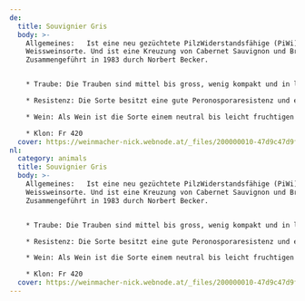 ```yaml
---
de:
  title: Souvignier Gris
  body: >-
    Allgemeines:   Ist eine neu gezüchtete PilzWiderstandsfähige (PiWi)
    Weissweinsorte. Und ist eine Kreuzung von Cabernet Sauvignon und Bronner.
    Zusammengeführt in 1983 durch Norbert Becker.


    * Traube: Die Trauben sind mittel bis gross, wenig kompakt und in länglicher Walzenform. Die Beeren mittleren Grösse haben eine rosa Beerenhaut. 

    * Resistenz: Die Sorte besitzt eine gute Peronosporaresistenz und eine sehr gute Resistenz gegen Oidium und Botryt

    * Wein: Als Wein ist die Sorte einem neutral bis leicht fruchtigen Burgundertyp vergleichbar. Im Duft zeigt die Sorte dezente Fruchtaromen nach Honigmelone, Aprikosenkonfit und Quittensaft. Geschmacklich macht sich eine feine, fruchtige Säure und zarte Gerbstoffstruktur bemerkbar, die dem gut strukturierten Weine einen nachhaltigen Abgang verleiht.

    * Klon: Fr 420
  cover: https://weinmacher-nick.webnode.at/_files/200000010-47d9c47d9f/450/souvignier%20gris.jpg?ph=3633cc83ac
nl:
  category: animals
  title: Souvignier Gris
  body: >-
    Allgemeines:   Ist eine neu gezüchtete PilzWiderstandsfähige (PiWi)
    Weissweinsorte. Und ist eine Kreuzung von Cabernet Sauvignon und Bronner.
    Zusammengeführt in 1983 durch Norbert Becker.


    * Traube: Die Trauben sind mittel bis gross, wenig kompakt und in länglicher Walzenform. Die Beeren mittleren Grösse haben eine rosa Beerenhaut. 

    * Resistenz: Die Sorte besitzt eine gute Peronosporaresistenz und eine sehr gute Resistenz gegen Oidium und Botryt

    * Wein: Als Wein ist die Sorte einem neutral bis leicht fruchtigen Burgundertyp vergleichbar. Im Duft zeigt die Sorte dezente Fruchtaromen nach Honigmelone, Aprikosenkonfit und Quittensaft. Geschmacklich macht sich eine feine, fruchtige Säure und zarte Gerbstoffstruktur bemerkbar, die dem gut strukturierten Weine einen nachhaltigen Abgang verleiht.

    * Klon: Fr 420
  cover: https://weinmacher-nick.webnode.at/_files/200000010-47d9c47d9f/450/souvignier%20gris.jpg?ph=3633cc83ac
---
```

